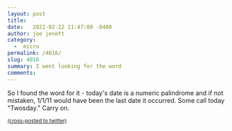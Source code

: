 ```yaml
---
layout: post
title:  
date:   2022-02-22 11:47:00 -0400
author: joe jenett
category:
  -  micro
permalink: /4016/
slug: 4016
summary: I went looking for the word
comments: 
---
```

So I found the word for it - today's date is a numeric palindrome and if not mistaken, 1/1/11 would have been the last date it occurred. Some call today "Twosday." Carry on.


<a href="https://brid.gy/publish/twitter"><small>(cross-posted to twitter)</small></a>
<data class="p-bridgy-omit-link" value="false"></data>